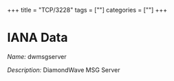 +++
title = "TCP/3228"
tags = [""]
categories = [""]
+++

# IANA Data

_Name:_ dwmsgserver

_Description:_ DiamondWave MSG Server

